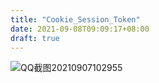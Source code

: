 ```yaml
---
title: "Cookie_Session_Token"
date: 2021-09-08T09:09:17+08:00
draft: true
---
```


![QQ截图20210907102955](D:\hugo_extended_0.87.0_Windows-64bit\myblog\static\img\QQ截图20210907102955.png)